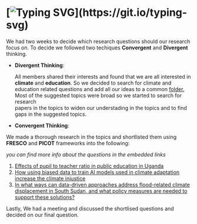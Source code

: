 # [![Typing SVG](https://readme-typing-svg.herokuapp.com?font=Fira+Code&weight=600&size=32&pause=1000&color=318BB6&center=true&width=435&lines=Brainstorming!)](https://git.io/typing-svg)

We had two weeks to decide which research questions should our research focus on.
To decide we followed two techiques __Convergent__ and __Divergent__ thinking.

- __Divergent Thinking__:
  
  All members shared their interests and found that we are all
  interested in __climate__ and __education__. So we decided to search for
  climate and education related
  questions and add all our ideas to a common [folder.](https://docs.google.com/document/d/1sP7SEOIk5nfMWbOkqMjhV4sDKyj_dIqOehNsN90ySrw/edit?tab=t.0)
  Most of the suggested topics were broad so we started to search for research  
  papers in the topics
   to widen our understading in the topics and to find gaps in the suggested topics.

- __Convergent Thinking__:
  
 We made a thorough research in the topics and shortlisted them using __FRESCO__
 and __PICOT__ frameworks into the following:

 _you can find more info about the
 questions in the embedded links_
  
1. [Effects of pupil to teacher ratio in public education in Uganda](https://docs.google.com/document/d/15bs8AzCSqWfmRrz06rQ-F2ULBD8CeLPLkVEDemBUevY/edit?tab=t.0)
2. [How using biased data to train AI models used in climate adaptation increase
   the climate injustice](https://docs.google.com/document/d/1jfy25Rc1koCl5yqMPD_XDv6iYLGKxYmePnMLIV8u2lM/edit?tab=t.0)
3. [In what ways can data-driven approaches address flood-related climate
 displacement
in South Sudan, and what policy measures are needed to support these solutions?](https://docs.google.com/document/d/1c0_ZMGa67trNTmx_m-t3Uw6DQcK-8P9TT9M0GwAW8UE/edit?tab=t.0)

Lastly, We had a meeting and discussed the shortlised questions and decided on
our final question.  
